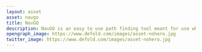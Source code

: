 ```yaml
---
layout: asset
asset: navgo
title: NavGO
description: NavGO is an easy to use path finding tool meant for use when tile map based path finding is just not possible or is to complicated for the project at hand.
opengraph_image: https://www.defold.com/images/asset-nohero.jpg
twitter_image: https://www.defold.com/images/asset-nohero.jpg
---
```

